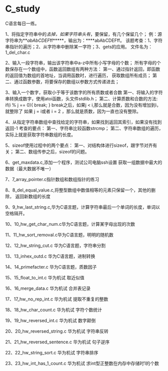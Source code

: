 # C_study

C语言每日一练。

1、将指定字符串中的*去掉，如果字符串头有*，要保留，有几个保留几个；
    例：源字符串为****abAb*CDEF*ff*****，输出为：****abAbCDEFff。
    该题考查：1、字符串指针的遍历；2、从字符串中删除某一字符；3、gets的应用。
    文件名为：1_del_char.c

2、输入一段字符串，输出该字符串中a-z中所有小写字母的个数；
    所有字母的个数保存在一个数组中，函数返回数组有两种方法：
    第一、通过指针返回，即函数的返回值为数组的首地址，当调用函数时，进行遍历，
    获取数组所有成员；
    第二、通过函数参数，将要保存的数组以参数方式传递进去；

3、输入一个数字，获取小于等于该数字的所有质数或者合数
    第一、将输入的字符串转换成数字，使用atoi函数，头文件stdlib.h；
    第二、计算质数和合数的方法:
    if(i % j == 0){
        break;
    }
    break之后，如果j < i,那么就是合数，因为没有增加到i，就整除了
    如果 j = i或者 i = 2 ，那么就是质数，因为一直也没有整除。

4、从指定字符串数组中查找给定的字符串，如果找到返回其索引，如果没有找到返回-1
    考查的要点：
    第一、字符串比较函数strcmp；
    第二、字符串数组的遍历，实际上就是获取字符串数组的长度。

5、sizeof使用过程中的两个要点：
    第一、对结构体进行sizeof，跟字节对齐有关；
    第二、数组传参之后，sizeof的问题。

6、get_maxdata.c,添加一个程序，测试公司电脑ssh设置
    获取一组数据中最大的数据（最大数据不唯一）

7、7_array_pointer.c指针数组和数组指针的练习

8、8_del_equal_value.c,将整型数组中数值相等的元素只保留一个，其他的删除，
    返回新数组的长度

9、9_hw_last_string.c,华为C语言题，计算字符串最后一个单词的长度，单词以空格隔开。

10、10_hw_get_char_num.c华为C语言题，计算某字母出现的次数

11、11_hw_sort_removal.c华为C语言题，明明的随机数

12、12_hw_string_cut.c 华为C语言题，字符串分割

13、13_inhex_outd.c 华为C语言题，进制转换

14、14_primefacter.c 华为C语言题，质数因子

15、15_float_to_int.c 华为机试  取近似值

16、16_merge_data.c 华为机试 合并表记录

17、17_hw_no_rep_int.c 华为机试 提取不重复的整数

18、18_hw_char_count.c 华为机试 字符个数统计

19、19_hw_reversed_int.c 华为机试 数字颠倒

20、20_hw_reversed_string.c 华为机试 字符串反转

21、21_hw_reversed_sentence.c 华为机试 句子逆序

22、22_hw_string_sort.c 华为机试 字符串排序

23、23_hw_int_has_1_count.c 华为机试 求int型正整数在内存中存储时1的个数